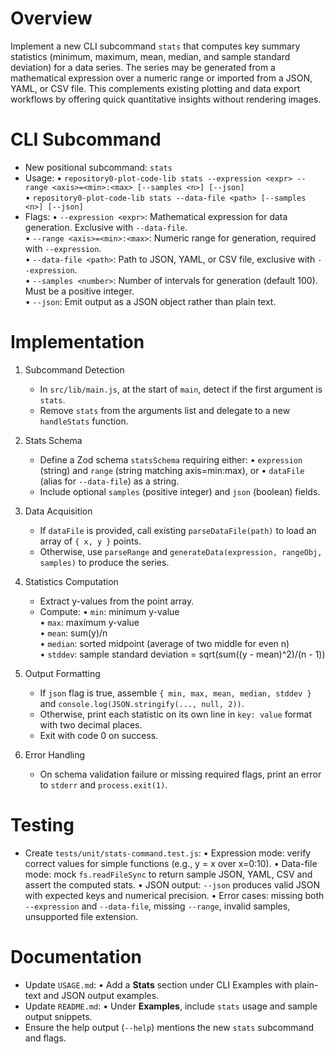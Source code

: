 # Overview

Implement a new CLI subcommand `stats` that computes key summary statistics (minimum, maximum, mean, median, and sample standard deviation) for a data series. The series may be generated from a mathematical expression over a numeric range or imported from a JSON, YAML, or CSV file. This complements existing plotting and data export workflows by offering quick quantitative insights without rendering images.

# CLI Subcommand

- New positional subcommand: `stats`  
- Usage:
  • `repository0-plot-code-lib stats --expression <expr> --range <axis>=<min>:<max> [--samples <n>] [--json]`  
  • `repository0-plot-code-lib stats --data-file <path> [--samples <n>] [--json]`
- Flags:
  • `--expression <expr>`: Mathematical expression for data generation. Exclusive with `--data-file`.  
  • `--range <axis>=<min>:<max>`: Numeric range for generation, required with `--expression`.  
  • `--data-file <path>`: Path to JSON, YAML, or CSV file, exclusive with `--expression`.  
  • `--samples <number>`: Number of intervals for generation (default 100). Must be a positive integer.  
  • `--json`: Emit output as a JSON object rather than plain text.

# Implementation

1. Subcommand Detection
   - In `src/lib/main.js`, at the start of `main`, detect if the first argument is `stats`.  
   - Remove `stats` from the arguments list and delegate to a new `handleStats` function.

2. Stats Schema
   - Define a Zod schema `statsSchema` requiring either:
     • `expression` (string) and `range` (string matching axis=min:max), or
     • `dataFile` (alias for `--data-file`) as a string.
   - Include optional `samples` (positive integer) and `json` (boolean) fields.

3. Data Acquisition
   - If `dataFile` is provided, call existing `parseDataFile(path)` to load an array of `{ x, y }` points.
   - Otherwise, use `parseRange` and `generateData(expression, rangeObj, samples)` to produce the series.

4. Statistics Computation
   - Extract y-values from the point array.
   - Compute:
     • `min`: minimum y-value  
     • `max`: maximum y-value  
     • `mean`: sum(y)/n  
     • `median`: sorted midpoint (average of two middle for even n)  
     • `stddev`: sample standard deviation = sqrt(sum((y - mean)^2)/(n - 1))

5. Output Formatting
   - If `json` flag is true, assemble `{ min, max, mean, median, stddev }` and `console.log(JSON.stringify(..., null, 2))`.
   - Otherwise, print each statistic on its own line in `key: value` format with two decimal places.
   - Exit with code 0 on success.

6. Error Handling
   - On schema validation failure or missing required flags, print an error to `stderr` and `process.exit(1)`.

# Testing

- Create `tests/unit/stats-command.test.js`:
  • Expression mode: verify correct values for simple functions (e.g., y = x over x=0:10).
  • Data-file mode: mock `fs.readFileSync` to return sample JSON, YAML, CSV and assert the computed stats.
  • JSON output: `--json` produces valid JSON with expected keys and numerical precision.
  • Error cases: missing both `--expression` and `--data-file`, missing `--range`, invalid samples, unsupported file extension.

# Documentation

- Update `USAGE.md`:
  • Add a **Stats** section under CLI Examples with plain-text and JSON output examples.  
- Update `README.md`:
  • Under **Examples**, include `stats` usage and sample output snippets.  
- Ensure the help output (`--help`) mentions the new `stats` subcommand and flags.